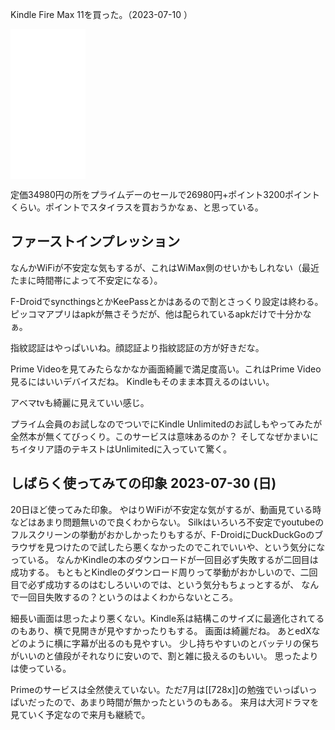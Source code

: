 Kindle Fire Max 11を買った。（2023-07-10 ）

<iframe sandbox="allow-popups allow-scripts allow-modals allow-forms allow-same-origin" style="width:120px;height:240px;" marginwidth="0" marginheight="0" scrolling="no" frameborder="0" src="//rcm-fe.amazon-adsystem.com/e/cm?lt1=_blank&bc1=000000&IS2=1&bg1=FFFFFF&fc1=000000&lc1=0000FF&t=karino203-22&language=ja_JP&o=9&p=8&l=as4&m=amazon&f=ifr&ref=as_ss_li_til&asins=B0B2SD8BVX&linkId=5c50a3c64ee475b05b7d6c1a37f95e1f"></iframe>

定価34980円の所をプライムデーのセールで26980円+ポイント3200ポイントくらい。ポイントでスタイラスを買おうかなぁ、と思っている。

## ファーストインプレッション

なんかWiFiが不安定な気もするが、これはWiMax側のせいかもしれない（最近たまに時間帯によって不安定になる）。

F-DroidでsyncthingsとかKeePassとかはあるので割とさっくり設定は終わる。
ピッコマアプリはapkが無さそうだが、他は配られているapkだけで十分かなぁ。

指紋認証はやっぱいいね。顔認証より指紋認証の方が好きだな。

Prime Videoを見てみたらなかなか画面綺麗で満足度高い。これはPrime Video見るにはいいデバイスだね。
Kindleもそのまま本買えるのはいい。

アベマtvも綺麗に見えていい感じ。

プライム会員のお試しなのでついでにKindle Unlimitedのお試しもやってみたが全然本が無くてびっくり。このサービスは意味あるのか？
そしてなぜかまいにちイタリア語のテキストはUnlimitedに入っていて驚く。

## しばらく使ってみての印象 2023-07-30 (日)

20日ほど使ってみた印象。
やはりWiFiが不安定な気がするが、動画見ている時などはあまり問題無いので良くわからない。
Silkはいろいろ不安定でyoutubeのフルスクリーンの挙動がおかしかったりもするが、F-DroidにDuckDuckGoのブラウザを見つけたので試したら悪くなかったのでこれでいいや、という気分になっている。
なんかKindleの本のダウンロードが一回目必ず失敗するが二回目は成功する。
もともとKindleのダウンロード周りって挙動がおかしいので、二回目で必ず成功するのはむしろいいのでは、という気分もちょっとするが、
なんで一回目失敗するの？というのはよくわからないところ。

細長い画面は思ったより悪くない。Kindle系は結構このサイズに最適化されてるのもあり、横で見開きが見やすかったりもする。
画面は綺麗だね。
あとedXなどのように横に字幕が出るのも見やすい。
少し持ちやすいのとバッテリの保ちがいいのと値段がそれなりに安いので、割と雑に扱えるのもいい。
思ったよりは使っている。

Primeのサービスは全然使えていない。ただ7月は[[728x]]の勉強でいっぱいっぱいだったので、あまり時間が無かったというのもある。
来月は大河ドラマを見ていく予定なので来月も継続で。